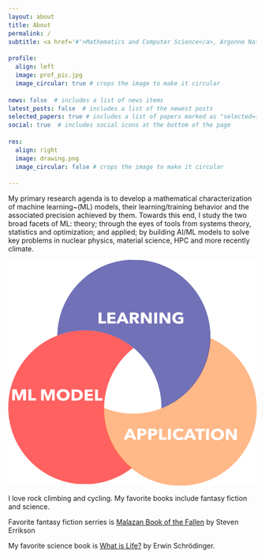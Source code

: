 ```yaml
---
layout: about
title: About
permalink: /
subtitle: <a href='#'>Mathematics and Computer Science</a>, Argonne National Laboratory

profile:
  align: left
  image: prof_pic.jpg
  image_circular: true # crops the image to make it circular

news: false  # includes a list of news items
latest_posts: false  # includes a list of the newest posts
selected_papers: true # includes a list of papers marked as "selected={true}"
social: true  # includes social icons at the bottom of the page

res:
  align: right
  image: drawing.png
  image_circular: false # crops the image to make it circular

---
```


My primary research agenda is to develop a mathematical characterization of machine learning~(ML) models,
their learning/training behavior and the associated precision achieved by them.
Towards this end, I study the two broad facets of ML: theory; through the eyes of tools from systems theory, statistics and  optimization; and applied; 
by building AI/ML models to solve key problems in nuclear physics, material science, HPC and more recently climate.

![Alt text](/assets/img/drawing.png "Summary of my Research Thrusts")

I love rock climbing and cycling.  My favorite books include fantasy fiction and science. 


Favorite fantasy fiction serries is <a href='https://malazan.fandom.com/wiki/Malazan_Book_of_the_Fallen'>Malazan Book of the Fallen</a> by Steven Errikson

My favorite science book is  <a href='https://www.theguardian.com/science/blog/2013/feb/07/wonders-life-physicist-revolution-biology'> What is Life?</a> by Erwin Schrödinger.

